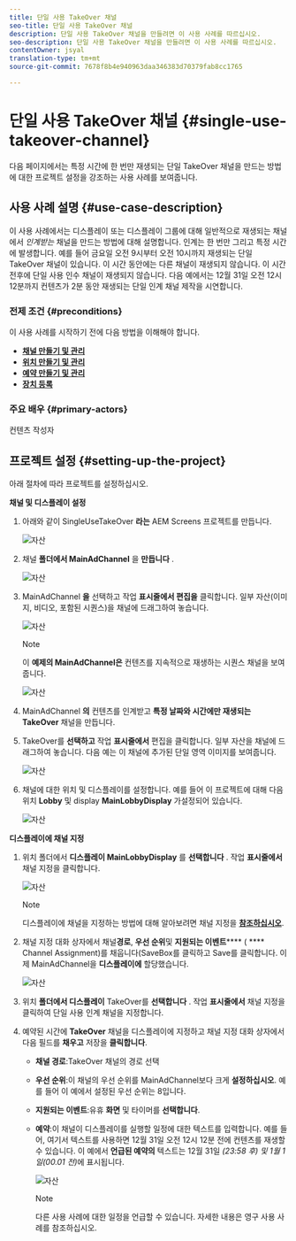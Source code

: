 ```yaml
---
title: 단일 사용 TakeOver 채널
seo-title: 단일 사용 TakeOver 채널
description: 단일 사용 TakeOver 채널을 만들려면 이 사용 사례를 따르십시오.
seo-description: 단일 사용 TakeOver 채널을 만들려면 이 사용 사례를 따르십시오.
contentOwner: jsyal
translation-type: tm+mt
source-git-commit: 7678f8b4e940963daa346383d70379fab8cc1765

---
```



# 단일 사용 TakeOver 채널 {#single-use-takeover-channel}

다음 페이지에서는 특정 시간에 한 번만 재생되는 단일 TakeOver 채널을 만드는 방법에 대한 프로젝트 설정을 강조하는 사용 사례를 보여줍니다.


## 사용 사례 설명 {#use-case-description}

이 사용 사례에서는 디스플레이 또는 디스플레이 그룹에 대해 일반적으로 재생되는 채널에서 *인계받는* 채널을 만드는 방법에 대해 설명합니다. 인계는 한 번만 그리고 특정 시간에 발생합니다.
예를 들어 금요일 오전 9시부터 오전 10시까지 재생되는 단일 TakeOver 채널이 있습니다. 이 시간 동안에는 다른 채널이 재생되지 않습니다. 이 시간 전후에 단일 사용 인수 채널이 재생되지 않습니다. 다음 예에서는 12월 31일 오전 12시 12분까지 컨텐츠가 2분 동안 재생되는 단일 인계 채널 제작을 시연합니다.

### 전제 조건 {#preconditions}

이 사용 사례를 시작하기 전에 다음 방법을 이해해야 합니다.

* **[채널 만들기 및 관리](managing-channels.md)**
* **[위치 만들기 및 관리](managing-locations.md)**
* **[예약 만들기 및 관리](managing-schedules.md)**
* **[장치 등록](device-registration.md)**

### 주요 배우 {#primary-actors}

컨텐츠 작성자

## 프로젝트 설정 {#setting-up-the-project}

아래 절차에 따라 프로젝트를 설정하십시오.

**채널 및 디스플레이 설정**

1. 아래와 같이 SingleUseTakeOver **라는** AEM Screens 프로젝트를 만듭니다.

   ![자산](assets/single-takeover1.png)

1. 채널 **폴더에서 MainAdChannel** 을 **만듭니다** .

   ![자산](assets/single-takeover2.png)

1. MainAdChannel **을** 선택하고 작업 **표시줄에서 편집을** 클릭합니다. 일부 자산(이미지, 비디오, 포함된 시퀀스)을 채널에 드래그하여 놓습니다.

   ![자산](assets/single-takeover2.png)


   >[!NOTE]
   >이 **예제의 MainAdChannel은** 컨텐츠를 지속적으로 재생하는 시퀀스 채널을 보여줍니다.

   ![자산](assets/single-takeover3.png)

1. MainAdChannel **의** 컨텐츠를 인계받고 **특정 날짜와 시간에만 재생되는 TakeOver** 채널을 만듭니다.

1. TakeOver를 **선택하고** 작업 **표시줄에서** 편집을 클릭합니다. 일부 자산을 채널에 드래그하여 놓습니다. 다음 예는 이 채널에 추가된 단일 영역 이미지를 보여줍니다.

   ![자산](assets/single-takeover4.png)

1. 채널에 대한 위치 및 디스플레이를 설정합니다. 예를 들어 이 프로젝트에 대해 다음 위치 **Lobby** 및 display **MainLobbyDisplay** 가설정되어 있습니다.

   ![자산](assets/single-takeover5.png)

**디스플레이에 채널 지정**

1. 위치 폴더에서 **디스플레이 MainLobbyDisplay** 를 **선택합니다** . 작업 **표시줄에서** 채널 지정을 클릭합니다.

   ![자산](assets/single-takeover6.png)

   >[!NOTE]
   >디스플레이에 채널을 지정하는 방법에 대해 알아보려면 채널 지정을 **[참조하십시오](channel-assignment.md)**.

1. 채널 지정 대화 상자에서 채널&#x200B;**경로**, **우선 순위**&#x200B;및 **지원되는 이벤트****** ( **** Channel Assignment)를 채웁니다(SaveBox를 클릭하고 Save를 클릭합니다. 이제 MainAdChannel을 **디스플레이에** 할당했습니다.

   ![자산](assets/single-takeover7.png)

1. 위치 **폴더에서 디스플레이** TakeOver를 **선택합니다** . 작업 **표시줄에서** 채널 지정을 클릭하여 단일 사용 인계 채널을 지정합니다.

1. 예약된 시간에 **TakeOver** 채널을 디스플레이에 지정하고 채널 지정 대화 상자에서 다음 필드를 **채우고** 저장을 **클릭합니다**.

   * **채널 경로**:TakeOver 채널의 경로 선택
   * **우선 순위**:이 채널의 우선 순위를 MainAdChannel보다 크게 **설정하십시오**. 예를 들어 이 예에서 설정된 우선 순위는 8입니다.
   * **지원되는 이벤트**:유휴 **화면** 및 타이머를 **선택합니다**.
   * **예약**:이 채널이 디스플레이를 실행할 일정에 대한 텍스트를 입력합니다. 예를 들어, 여기서 텍스트를 사용하면 12월 31일 오전 12시 12분 전에 컨텐츠를 재생할 수 있습니다.
이 예에서 **언급된 예약의** 텍스트는 12월 31일 *(23:58 후) 및 1월 1일(00.01 전)*&#x200B;에 표시됩니다.

      ![자산](assets/single-takeover8.png)

      >[!NOTE]
      >다른 사용 사례에 대한 일정을 언급할 수 있습니다. 자세한 내용은 영구 사용 사례를 참조하십시오.